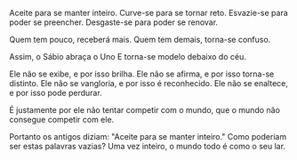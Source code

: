 Aceite para se manter inteiro.
Curve-se para se tornar reto.
Esvazie-se para poder se preencher.
Desgaste-se para poder se renovar.

Quem tem pouco, receberá mais.
Quem tem demais, torna-se confuso.

Assim, o Sábio abraça o Uno
E torna-se modelo debaixo do céu.

Ele não se exibe, e por isso brilha.
Ele não se afirma, e por isso torna-se distinto.
Ele não se vangloria, e por isso é reconhecido.
Ele não se enaltece, e por isso pode perdurar.

É justamente por ele não tentar competir com o mundo,
que o mundo não consegue competir com ele.

Portanto os antigos diziam: "Aceite para se manter inteiro."
Como poderiam ser estas palavras vazias?
Uma vez inteiro, o mundo todo é como o seu lar.